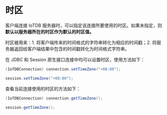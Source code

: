 <!--

    Licensed to the Apache Software Foundation (ASF) under one
    or more contributor license agreements.  See the NOTICE file
    distributed with this work for additional information
    regarding copyright ownership.  The ASF licenses this file
    to you under the Apache License, Version 2.0 (the
    "License"); you may not use this file except in compliance
    with the License.  You may obtain a copy of the License at
    
        http://www.apache.org/licenses/LICENSE-2.0
    
    Unless required by applicable law or agreed to in writing,
    software distributed under the License is distributed on an
    "AS IS" BASIS, WITHOUT WARRANTIES OR CONDITIONS OF ANY
    KIND, either express or implied.  See the License for the
    specific language governing permissions and limitations
    under the License.

-->

# 时区

客户端连接 IoTDB 服务器时，可以指定该连接所要使用的时区。如果未指定，则**默认以服务器所在的时区作为默认的时区值。**

时区被用来：1. 将客户端传来的时间格式的字符串转化为相应的时间戳；2. 将服务器返回给客户端结果中包含的时间戳转化为时间格式字符串。

在 JDBC 和 Session 原生接口连接中均可以设置时区，使用方法如下：

```java
(IoTDBConnection) connection.setTimeZone("+08:00");

session.setTimeZone("+08:00");
```

查看当前连接使用的时区的方法如下：

```java
(IoTDBConnection) connection.getTimeZone();

session.getTimeZone();
```



